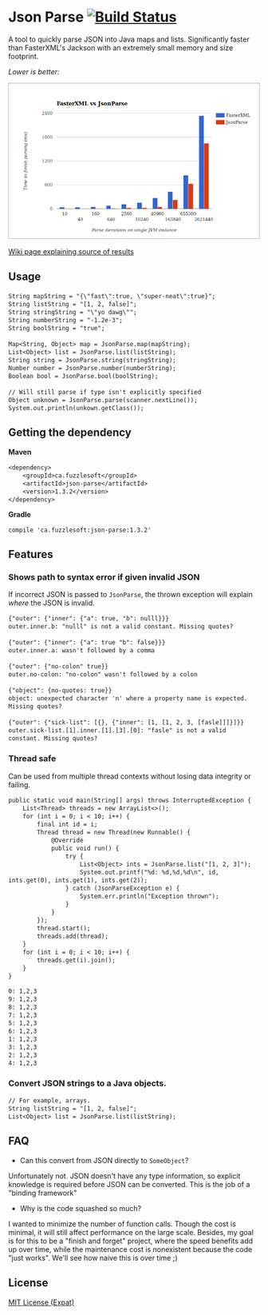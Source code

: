 # Json Parse [![Build Status](https://travis-ci.org/mitchhentges/json-parse.svg?branch=master)](https://travis-ci.org/mitchhentges/json-parse)

A tool to quickly parse JSON into Java maps and lists. Significantly faster than FasterXML's
Jackson with an extremely small memory and size footprint.

_Lower is better:_

![](resources/comparison-v1.3.0.png)

[Wiki page explaining source of results](https://github.com/mitchhentges/json-parse/wiki/Comparison-with-FasterXML-Jackson)

## Usage

```
String mapString = "{\"fast\":true, \"super-neat\":true}";
String listString = "[1, 2, false]";
String stringString = "\"yo dawg\"";
String numberString = "-1.2e-3";
String boolString = "true";

Map<String, Object> map = JsonParse.map(mapString);
List<Object> list = JsonParse.list(listString);
String string = JsonParse.string(stringString);
Number number = JsonParse.number(numberString);
Boolean bool = JsonParse.bool(boolString);

// Will still parse if type isn't explicitly specified
Object unknown = JsonParse.parse(scanner.nextLine());
System.out.println(unkown.getClass());
```

## Getting the dependency

**Maven**
```
<dependency>
    <groupId>ca.fuzzlesoft</groupId>
    <artifactId>json-parse</artifactId>
    <version>1.3.2</version>
</dependency>
```

**Gradle**
```
compile 'ca.fuzzlesoft:json-parse:1.3.2'
```

## Features

### Shows path to syntax error if given invalid JSON

If incorrect JSON is passed to `JsonParse`, the thrown exception will explain _where_ the JSON is invalid.

```
{"outer": {"inner": {"a": true, "b": nulll}}}
outer.inner.b: "nulll" is not a valid constant. Missing quotes?

{"outer": {"inner": {"a": true "b": false}}}
outer.inner.a: wasn't followed by a comma

{"outer": {"no-colon" true}}
outer.no-colon: "no-colon" wasn't followed by a colon

{"object": {no-quotes: true}}
object: unexpected character 'n' where a property name is expected. Missing quotes?

{"outer": {"sick-list": [{}, {"inner": [1, [1, 2, 3, [fasle]]]}]}}
outer.sick-list.[1].inner.[1].[3].[0]: "fasle" is not a valid constant. Missing quotes?
```


### Thread safe

Can be used from multiple thread contexts without losing data integrity or failing.

```
public static void main(String[] args) throws InterruptedException {
    List<Thread> threads = new ArrayList<>();
    for (int i = 0; i < 10; i++) {
        final int id = i;
        Thread thread = new Thread(new Runnable() {
            @Override
            public void run() {
                try {
                    List<Object> ints = JsonParse.list("[1, 2, 3]");
                    System.out.printf("%d: %d,%d,%d\n", id, ints.get(0), ints.get(1), ints.get(2));
                } catch (JsonParseException e) {
                    System.err.println("Exception thrown");
                }
            }
        });
        thread.start();
        threads.add(thread);
    }
    for (int i = 0; i < 10; i++) {
        threads.get(i).join();
    }
}
```

```
0: 1,2,3
9: 1,2,3
8: 1,2,3
7: 1,2,3
5: 1,2,3
6: 1,2,3
1: 1,2,3
3: 1,2,3
2: 1,2,3
4: 1,2,3
```

### Convert JSON strings to a Java objects.


```
// For example, arrays.
String listString = "[1, 2, false]";
List<Object> list = JsonParse.list(listString);
```

## FAQ

* Can this convert from JSON directly to `SomeObject`?

Unfortunately not. JSON doesn't have any type information, so explicit knowledge is required before JSON can be
converted. This is the job of a "binding framework"

* Why is the code squashed so much?

I wanted to minimize the number of function calls. Though the cost is minimal, it will still affect performance
on the large scale. Besides, my goal is for this to be a "finish and forget" project, where the speed benefits
add up over time, while the maintenance cost is nonexistent because the code "just works". We'll see how naive this
is over time ;)

## License
[MIT License (Expat)](http://www.opensource.org/licenses/mit-license.php)
